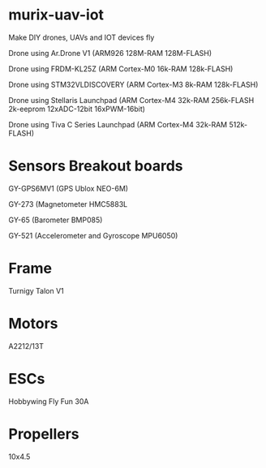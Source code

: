 murix-uav-iot
=============

Make DIY drones, UAVs and IOT devices fly

Drone using Ar.Drone V1 (ARM926 128M-RAM 128M-FLASH)

Drone using FRDM-KL25Z (ARM Cortex-M0 16k-RAM 128k-FLASH)

Drone using STM32VLDISCOVERY (ARM Cortex-M3 8k-RAM 128k-FLASH)

Drone using Stellaris Launchpad (ARM Cortex-M4 32k-RAM 256k-FLASH 2k-eeprom 12xADC-12bit 16xPWM-16bit)

Drone using Tiva C Series Launchpad (ARM Cortex-M4 32k-RAM 512k-FLASH)


Sensors Breakout boards
=======================

GY-GPS6MV1 (GPS Ublox NEO-6M)

GY-273 (Magnetometer HMC5883L

GY-65 (Barometer BMP085)

GY-521 (Accelerometer and Gyroscope MPU6050)

Frame
=====

Turnigy Talon V1

Motors
======

A2212/13T

ESCs
====

Hobbywing Fly Fun 30A

Propellers
==========
10x4.5










